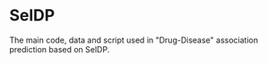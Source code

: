 # SelDP
The main code, data and script used in "Drug-Disease" association prediction based on SelDP.
